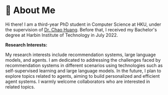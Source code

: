 # 🧐 About Me

Hi there! I am a third-year PhD student in Computer Science at HKU, under the supervision of [Dr. Chao Huang](https://sites.google.com/view/chaoh/home). Before that, I received my Bachelor's degree at Harbin Institute of Technology in July 2022.

**Research Interests:**

My research interests include recommendation systems, large language models, and agents. I am dedicated to addressing the challenges faced by recommendation systems in different scenarios using technologies such as self-supervised learning and large language models. In the future, I plan to explore topics related to agents, aiming to build personalized and efficient agent systems. I warmly welcome collaborators who are interested in related topics.

